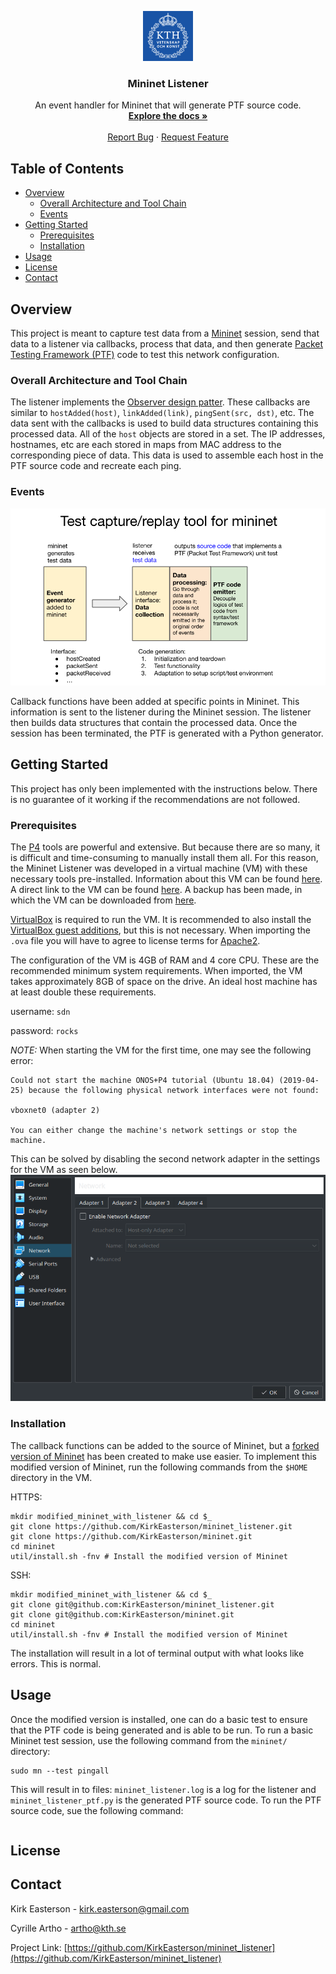 <!-- PROJECT LOGO -->
<p align="center">
  <a href="https://github.com/kirkeasterson/mininet_listener">
    <img src="images/kth.png" alt="Logo" width="80" height="80">
  </a>

  <h3 align="center">Mininet Listener</h3>

  <p align="center">
    An event handler for <ahref="https://github.com/mininet/mininet">Mininet</a> that will generate PTF source code.
    <br />
    <a href="https://github.com/kirkeasterson/mininet_listener"><strong>Explore the docs »</strong></a>
    <br />
    <br />
    <a href="https://github.com/kirkeasterson/mininet_listener/issues">Report Bug</a>
    ·
    <a href="https://github.com/kirkeasterson/mininet_listener/issues">Request Feature</a>
  </p>
</p>

<!-- TABLE OF CONTENTS -->
## Table of Contents
- [Overview](#overview)
  - [Overall Architecture and Tool Chain](#overall-architecture-and-tool-chain)
  - [Events](#events)
- [Getting Started](#getting-started)
  - [Prerequisites](#prerequisites)
  - [Installation](#installation)
- [Usage](#usage)
- [License](#license)
- [Contact](#contact)



<!-- OVERVIEW -->
## Overview

This project is meant to capture test data from a [Mininet](https://github.com/mininet/mininet) session, send that data to a listener via callbacks, process that data, and then generate [Packet Testing Framework (PTF)](https://github.com/p4lang/ptf) code to test this network configuration.


### Overall Architecture and Tool Chain
The listener implements the [Observer design patter](https://en.wikipedia.org/wiki/Observer_pattern). These callbacks are similar to `hostAdded(host)`, `linkAdded(link)`, `pingSent(src, dst)`, etc. The data sent with the callbacks is used to build data structures containing this processed data. All of the `host` objects are stored in a set. The IP addresses, hostnames, etc are each stored in maps from MAC address to the corresponding piece of data. This data is used to assemble each host in the PTF source code and recreate each ping.

### Events

![overall-architecture](./images/overall_architecture.png)

Callback functions have been added at specific points in Mininet. This information is sent to the listener during the Mininet session. The listener then builds data structures that contain the processed data. Once the session has been terminated, the PTF is generated with a Python generator.



<!-- GETTING STARTED -->
## Getting Started

This project has only been implemented with the instructions below. There is no guarantee of it working if the recommendations are not followed.

### Prerequisites

The [P4](https://p4.org/) tools are powerful and extensive. But because there are so many, it is difficult and time-consuming to manually install them all. For this reason, the Mininet Listener was developed in a virtual machine (VM) with these necessary tools pre-installed. Information about this VM can be found [here](https://p4.org/events/2019-04-30-p4-developer-day/#virtual-machine-1). A direct link to the VM can be found [here](https://bit.ly/p4d2-spring19-adv-vm-2). A backup has been made, in which the VM can be downloaded from [here](https://drive.google.com/uc?export=view&id=1usaNzBZQzvkC4IPQk9VYr8MHaXwRN__v).

[VirtualBox](https://www.virtualbox.org/) is required to run the VM. It is recommended to also install the [VirtualBox guest additions](https://www.virtualbox.org/manual/ch04.html), but this is not necessary. When importing the `.ova` file you will have to agree to license terms for [Apache2](https://ubuntu.com/server/docs/web-servers-apache).

The configuration of the VM is 4GB of RAM and 4 core CPU. These are the recommended minimum system requirements. When imported, the VM takes approximately 8GB of space on the drive. An ideal host machine has at least double these requirements.

username: `sdn`

password: `rocks`

*NOTE:*
When starting the VM for the first time, one may see the following error:
```
Could not start the machine ONOS+P4 tutorial (Ubuntu 18.04) (2019-04-25) because the following physical network interfaces were not found:

vboxnet0 (adapter 2)

You can either change the machine's network settings or stop the machine.
```
This can be solved by disabling the second network adapter in the settings for the VM as seen below.
![disable_second_network_adapter](./images/disable_second_network_adapter.png)


### Installation

The callback functions can be added to the source of Mininet, but a [forked version of Mininet](https://github.com/KirkEasterson/mininet) has been created to make use easier. To implement this modified version of Mininet, run the following commands from the `$HOME` directory in the VM.


HTTPS:
```
mkdir modified_mininet_with_listener && cd $_
git clone https://github.com/KirkEasterson/mininet_listener.git
git clone https://github.com/KirkEasterson/mininet.git
cd mininet
util/install.sh -fnv # Install the modified version of Mininet
```

SSH:
```
mkdir modified_mininet_with_listener && cd $_
git clone git@github.com:KirkEasterson/mininet_listener.git
git clone git@github.com:KirkEasterson/mininet.git
cd mininet
util/install.sh -fnv # Install the modified version of Mininet
```
The installation will result in a lot of terminal output with what looks like errors. This is normal.

<!-- USAGE -->
## Usage

Once the modified version is installed, one can do a basic test to ensure that the PTF code is being generated and is able to be run. To run a basic Mininet test session, use the following command from the `mininet/` directory:
```
sudo mn --test pingall
```
This will result in to files: `mininet_listener.log` is a log for the listener and `mininet_listener_ptf.py` is the generated PTF source code. To run the PTF source code, sue the following command:
```
```




<!-- LICENSE -->
## License



<!-- CONTACT -->
## Contact

Kirk Easterson - kirk.easterson@gmail.com

Cyrille Artho - artho@kth.se

Project Link: [https://github.com/KirkEasterson/mininet_listener](https://github.com/KirkEasterson/mininet_listener)
